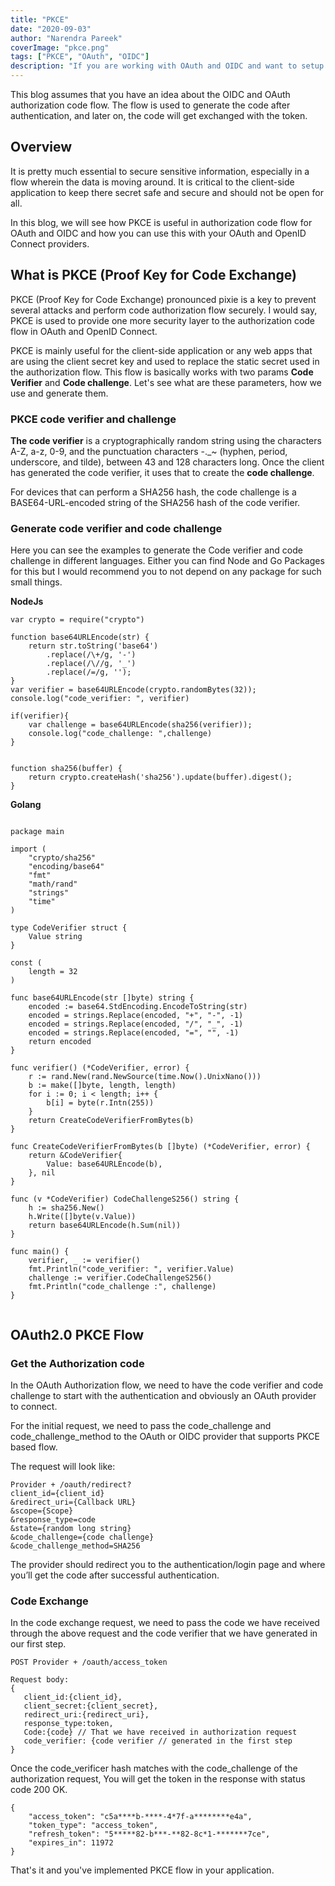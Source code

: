 ```yaml
---
title: "PKCE"
date: "2020-09-03"
author: "Narendra Pareek"
coverImage: "pkce.png"
tags: ["PKCE", "OAuth", "OIDC"]
description: "If you are working with OAuth and OIDC and want to setup PKCE flow then here you can understand everything about PKCE."
---
```


This blog assumes that you have an idea about the OIDC and OAuth authorization code flow. The flow is used to generate the code after authentication, and later on, the code will get exchanged with the token.

## Overview

It is pretty much essential to secure sensitive information, especially in a flow wherein the data is moving around. It is critical to the client-side application to keep there secret safe and secure and should not be open for all.

In this blog, we will see how PKCE is useful in authorization code flow for OAuth and OIDC and how you can use this with your OAuth and OpenID Connect providers.

## What is PKCE (Proof Key for Code Exchange)

PKCE (Proof Key for Code Exchange) pronounced pixie is a key to prevent several attacks and perform code authorization flow securely. I would say, PKCE is used to provide one more security layer to the authorization code flow in OAuth and OpenID Connect.

PKCE is mainly useful for the client-side application or any web apps that are using the client secret key and used to replace the static secret used in the authorization flow. This flow is basically works with two params **Code Verifier** and **Code challenge**. Let's see what are these parameters, how we use and generate them.


### PKCE code verifier and challenge

**The code verifier** is a cryptographically random string using the characters A-Z, a-z, 0-9, and the punctuation characters -._~ (hyphen, period, underscore, and tilde), between 43 and 128 characters long.
Once the client has generated the code verifier, it uses that to create the **code challenge**.

For devices that can perform a SHA256 hash, the code challenge is a BASE64-URL-encoded string of the SHA256 hash of the code verifier.





### Generate code verifier and code challenge

Here you can see the examples to generate the Code verifier and code challenge in different languages. Either you can find Node and Go Packages for this but I would recommend you to not depend on any package for such small things.


**NodeJs**
```
var crypto = require("crypto")

function base64URLEncode(str) {
    return str.toString('base64')
        .replace(/\+/g, '-')
        .replace(/\//g, '_')
        .replace(/=/g, '');
}
var verifier = base64URLEncode(crypto.randomBytes(32));
console.log("code_verifier: ", verifier)

if(verifier){
	var challenge = base64URLEncode(sha256(verifier));
	console.log("code_challenge: ",challenge)
}


function sha256(buffer) {
    return crypto.createHash('sha256').update(buffer).digest();
}
```

**Golang**

```

package main
 
import (
    "crypto/sha256"
    "encoding/base64"
    "fmt"
    "math/rand"
    "strings"
    "time"
)
 
type CodeVerifier struct {
    Value string
}
 
const (
    length = 32
)
 
func base64URLEncode(str []byte) string {
    encoded := base64.StdEncoding.EncodeToString(str)
    encoded = strings.Replace(encoded, "+", "-", -1)
    encoded = strings.Replace(encoded, "/", "_", -1)
    encoded = strings.Replace(encoded, "=", "", -1)
    return encoded
}
 
func verifier() (*CodeVerifier, error) {
    r := rand.New(rand.NewSource(time.Now().UnixNano()))
    b := make([]byte, length, length)
    for i := 0; i < length; i++ {
        b[i] = byte(r.Intn(255))
    }
    return CreateCodeVerifierFromBytes(b)
}
 
func CreateCodeVerifierFromBytes(b []byte) (*CodeVerifier, error) {
    return &CodeVerifier{
        Value: base64URLEncode(b),
    }, nil
}
 
func (v *CodeVerifier) CodeChallengeS256() string {
    h := sha256.New()
    h.Write([]byte(v.Value))
    return base64URLEncode(h.Sum(nil))
}
 
func main() {
    verifier, _ := verifier()
    fmt.Println("code_verifier: ", verifier.Value)
    challenge := verifier.CodeChallengeS256()
    fmt.Println("code_challenge :", challenge)
}
 

```

## OAuth2.0 PKCE Flow

### Get the Authorization code
In the OAuth Authorization flow, we need to have the code verifier and code challenge to start with the authentication and obviously an OAuth provider to connect.


 For the initial request, we need to pass the code_challenge and code_challenge_method to the OAuth or OIDC provider that supports PKCE based flow.

The request will look like: 

```
Provider + /oauth/redirect?
client_id={client_id}
&redirect_uri={Callback URL}
&scope={Scope}
&response_type=code
&state={random long string}
&code_challenge={code challenge}
&code_challenge_method=SHA256
```

The provider should redirect you to the authentication/login page and where you’ll get the code after successful authentication.

### Code Exchange 

In the code exchange request, we need to pass the code we have received through the above request and the code verifier that we have generated in our first step.

```
POST Provider + /oauth/access_token

Request body:
{
   client_id:{client_id},
   client_secret:{client_secret},
   redirect_uri:{redirect_uri},
   response_type:token,
   Code:{code} // That we have received in authorization request
   code_verifier: {code verifier // generated in the first step
}
```

Once the code_verificer hash matches with the code_challenge of the authorization request, You will get the token in the response with status code 200 OK.

```
{
    "access_token": "c5a****b-****-4*7f-a********e4a",
    "token_type": "access_token",
    "refresh_token": "5*****82-b***-**82-8c*1-*******7ce",
    "expires_in": 11972
}

```

That's it and you've implemented PKCE flow in your application.
